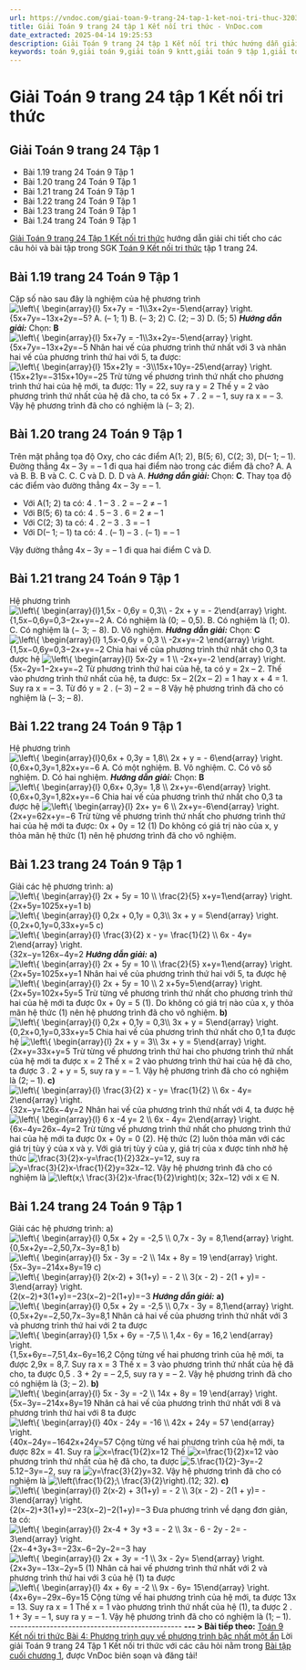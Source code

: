 ```yaml
---
url: https://vndoc.com/giai-toan-9-trang-24-tap-1-ket-noi-tri-thuc-320335
title: Giải Toán 9 trang 24 tập 1 Kết nối tri thức - VnDoc.com
date_extracted: 2025-04-14 19:25:53
description: Giải Toán 9 trang 24 tập 1 Kết nối tri thức hướng dẫn giải chi tiết các câu hỏi và bài tập trong SGK Toán 9 Kết nối tri thức tập 1.
keywords: toán 9,giải toán 9,giải toán 9 kntt,giải toán 9 tập 1,giải toán 9 kết nối tri thức,toán 9 kết nối tri thức tập 1,Toán 9 Kết nối tri thức Bài tập cuối chương 1,giải Toán 9 Kết nối tri thức Bài tập cuối chương 1,Bài tập cuối chương 1,giải toán 9 kntt trang 24,toán 9 kết nối tri thức tập 1 trang 24,Bài tập cuối chương 1 trang 24,toán 9 trang 24 tập 1,toán 9 kết nối tri thức trang 24,toán lớp 9 kết nối tri thức trang 24
---
```


# Giải Toán 9 trang 24 tập 1 Kết nối tri thức
## Giải Toán 9 trang 24 Tập 1
  * Bài 1.19 trang 24 Toán 9 Tập 1
  * Bài 1.20 trang 24 Toán 9 Tập 1
  * Bài 1.21 trang 24 Toán 9 Tập 1
  * Bài 1.22 trang 24 Toán 9 Tập 1
  * Bài 1.23 trang 24 Toán 9 Tập 1
  * Bài 1.24 trang 24 Toán 9 Tập 1

[Giải Toán 9 trang 24 Tập 1 Kết nối tri thức](<https://vndoc.com/giai-toan-9-trang-24-tap-1-ket-noi-tri-thuc-320335>) hướng dẫn giải chi tiết cho các câu hỏi và bài tập trong SGK [Toán 9 Kết nối tri thức](<https://vndoc.com/toan-9-ket-noi-tri-thuc>) tập 1 trang 24.
## **Bài 1.19 trang 24 Toán 9 Tập 1**
Cặp số nào sau đây là nghiệm của hệ phương trình ![\\left\\{ \\begin{array}{l} 5x+7y = -1\\\\3x+2y=-5\\end{array} \\right.](https://i.vdoc.vn/data/image/blank.png)\{5x+7y=−13x+2y=−5?
A. \(– 1; 1\)
B. \(– 3; 2\)
C. \(2; – 3\)
D. \(5; 5\)
_**Hướng dẫn giải:**_
Chọn: **B**
![\\left\\{ \\begin{array}{l} 5x+7y = -1\\\\3x+2y=-5\\end{array} \\right.](https://i.vdoc.vn/data/image/blank.png)\{5x+7y=−13x+2y=−5
Nhân hai vế của phương trình thứ nhất với 3 và nhân hai vế của phương trình thứ hai với 5, ta được:
![\\left\\{ \\begin{array}{l} 15x+21y = -3\\\\15x+10y=-25\\end{array} \\right.](https://i.vdoc.vn/data/image/blank.png)\{15x+21y=−315x+10y=−25
Trừ từng vế phương trình thứ nhất cho phương trình thứ hai của hệ mới, ta được:
11y = 22, suy ra y = 2
Thế y = 2 vào phương trình thứ nhất của hệ đã cho, ta có 5x + 7 . 2 = – 1, suy ra x = – 3.
Vậy hệ phương trình đã cho có nghiệm là \(– 3; 2\).
## **Bài 1.20 trang 24 Toán 9 Tập 1**
Trên mặt phẳng tọa độ Oxy, cho các điểm A\(1; 2\), B\(5; 6\), C\(2; 3\), D\(– 1; – 1\). Đường thẳng 4x – 3y = – 1 đi qua hai điểm nào trong các điểm đã cho?
A. A và B.
B. B và C.
C. C và D.
D. D và A.
_**Hướng dẫn giải:**_
Chọn: **C**.
Thay tọa độ các điểm vào đường thẳng 4x – 3y = – 1.
  * Với A\(1; 2\) ta có: 4 . 1 – 3 . 2 = – 2 ≠ – 1
  * Với B\(5; 6\) ta có: 4 . 5 – 3 . 6 = 2 ≠ – 1
  * Với C\(2; 3\) ta có: 4 . 2 – 3 . 3 = – 1
  * Với D\(– 1; – 1\) ta có: 4 . \(– 1\) – 3 . \(– 1\) = – 1

Vậy đường thẳng 4x – 3y = – 1 đi qua hai điểm C và D.
## **Bài 1.21 trang 24 Toán 9 Tập 1**
Hệ phương trình ![\\left\\{ \\begin{array}{l}1,5x - 0,6y = 0,3\\\\ - 2x + y =  - 2\\end{array} \\right.](https://i.vdoc.vn/data/image/blank.png)\{1,5x−0,6y=0,3−2x+y=−2
A. Có nghiệm là \(0; − 0,5\).
B. Có nghiệm là \(1; 0\).
C. Có nghiệm là \(− 3; − 8\).
D. Vô nghiệm.
_**Hướng dẫn giải:**_
Chọn: **C**
![\\left\\{ \\begin{array}{l}   1,5x-0,6y = 0,3  \\\\  -2x+y=-2  \\end{array} \\right.](https://i.vdoc.vn/data/image/blank.png)\{1,5x−0,6y=0,3−2x+y=−2
Chia hai vế của phương trình thứ nhất cho 0,3 ta được hệ ![\\left\\{ \\begin{array}{l}   5x-2y = 1  \\\\  -2x+y=-2  \\end{array} \\right.](https://i.vdoc.vn/data/image/blank.png)\{5x−2y=1−2x+y=−2
Từ phương trình thứ hai của hệ, ta có y = 2x – 2.
Thế vào phương trình thứ nhất của hệ, ta được:
5x – 2\(2x – 2\) = 1 hay x + 4 = 1. Suy ra x = – 3.
Từ đó y = 2 . \(– 3\) – 2 = – 8
Vậy hệ phương trình đã cho có nghiệm là \(– 3; – 8\).
## **Bài 1.22 trang 24 Toán 9 Tập 1**
Hệ phương trình ![\\left\\{ \\begin{array}{l}0,6x + 0,3y = 1,8\\\\ 2x + y =  - 6\\end{array} \\right.](https://i.vdoc.vn/data/image/blank.png)\{0,6x+0,3y=1,82x+y=−6
A. Có một nghiệm.
B. Vô nghiệm.
C. Có vô số nghiệm.
D. Có hai nghiệm.
_**Hướng dẫn giải:**_
Chọn: **B**
![\\left\\{ \\begin{array}{l} 0,6x+ 0,3y= 1,8 \\\\ 2x+y=-6\\end{array} \\right.](https://i.vdoc.vn/data/image/blank.png)\{0,6x+0,3y=1,82x+y=−6
Chia hai vế của phương trình thứ nhất cho 0,3 ta được hệ ![\\left\\{ \\begin{array}{l} 2x+ y= 6 \\\\ 2x+y=-6\\end{array} \\right.](https://i.vdoc.vn/data/image/blank.png)\{2x+y=62x+y=−6
Trừ từng vế phương trình thứ nhất cho phương trình thứ hai của hệ mới ta được:
0x + 0y = 12 \(1\)
Do không có giá trị nào của x, y thỏa mãn hệ thức \(1\) nên hệ phương trình đã cho vô nghiệm.
## **Bài 1.23 trang 24 Toán 9 Tập 1**
Giải các hệ phương trình:
a\) ![\\left\\{ \\begin{array}{l} 2x + 5y = 10 \\\\ \\frac{2}{5} x+y=1\\end{array} \\right.](https://i.vdoc.vn/data/image/blank.png)\{2x+5y=1025x+y=1
b\) ![\\left\\{ \\begin{array}{l} 0,2x + 0,1y = 0,3\\\\ 3x + y = 5\\end{array} \\right.](https://i.vdoc.vn/data/image/blank.png)\{0,2x+0,1y=0,33x+y=5
c\) ![\\left\\{ \\begin{array}{l}  \\frac{3}{2} x - y= \\frac{1}{2}  \\\\ 6x - 4y= 2\\end{array} \\right.](https://i.vdoc.vn/data/image/blank.png)\{32x−y=126x−4y=2
 _**Hướng dẫn giải:**_
**a\)** ![\\left\\{ \\begin{array}{l} 2x + 5y = 10 \\\\ \\frac{2}{5} x+y=1\\end{array} \\right.](https://i.vdoc.vn/data/image/blank.png)\{2x+5y=1025x+y=1
Nhân hai vế của phương trình thứ hai với 5, ta được hệ ![\\left\\{ \\begin{array}{l} 2x + 5y = 10 \\\\ 2 x+5y=5\\end{array} \\right.](https://i.vdoc.vn/data/image/blank.png)\{2x+5y=102x+5y=5
Trừ từng vế phương trình thứ nhất cho phương trình thứ hai của hệ mới ta được
0x + 0y = 5 \(1\).
Do không có giá trị nào của x, y thỏa mãn hệ thức \(1\) nên hệ phương trình đã cho vô nghiệm.
**b\)** ![\\left\\{ \\begin{array}{l} 0,2x + 0,1y = 0,3\\\\ 3x + y = 5\\end{array} \\right.](https://i.vdoc.vn/data/image/blank.png)\{0,2x+0,1y=0,33x+y=5
Chia hai vế của phương trình thứ nhất cho 0,1 ta được hệ ![\\left\\{ \\begin{array}{l} 2x + y = 3\\\\ 3x + y = 5\\end{array} \\right.](https://i.vdoc.vn/data/image/blank.png)\{2x+y=33x+y=5
Trừ từng vế phương trình thứ hai cho phương trình thứ nhất của hệ mới ta được
x = 2
Thế x = 2 vào phương trình thứ hai của hệ đã cho, ta được 3 . 2 + y = 5, suy ra y = – 1.
Vậy hệ phương trình đã cho có nghiệm là \(2; – 1\).
**c\)** ![\\left\\{ \\begin{array}{l}  \\frac{3}{2} x - y= \\frac{1}{2}  \\\\ 6x - 4y= 2\\end{array} \\right.](https://i.vdoc.vn/data/image/blank.png)\{32x−y=126x−4y=2
Nhân hai vế của phương trình thứ nhất với 4, ta được hệ ![\\left\\{ \\begin{array}{l} 6 x -4 y= 2  \\\\ 6x - 4y= 2\\end{array} \\right.](https://i.vdoc.vn/data/image/blank.png)\{6x−4y=26x−4y=2
Trừ từng vế phương trình thứ nhất cho phương trình thứ hai của hệ mới ta được
0x + 0y = 0 \(2\).
Hệ thức \(2\) luôn thỏa mãn với các giá trị tùy ý của x và y.
Với giá trị tùy ý của y, giá trị của x được tính nhờ hệ thức ![\\frac{3}{2}x-y=\\frac{1}{2}](https://i.vdoc.vn/data/image/blank.png)32x−y=12, suy ra ![y=\\frac{3}{2}x-\\frac{1}{2}](https://i.vdoc.vn/data/image/blank.png)y=32x−12.
Vậy hệ phương trình đã cho có nghiệm là ![\\left\(x;\\ \\frac{3}{2}x-\\frac{1}{2}\\right\)](https://i.vdoc.vn/data/image/blank.png)\(x; 32x−12\) với x ∈ N.
## **Bài 1.24 trang 24 Toán 9 Tập 1**
Giải các hệ phương trình:
a\) ![\\left\\{ \\begin{array}{l} 0,5x + 2y = -2,5 \\\\ 0,7x - 3y = 8,1\\end{array} \\right.](https://i.vdoc.vn/data/image/blank.png)\{0,5x+2y=−2,50,7x−3y=8,1
b\) ![\\left\\{ \\begin{array}{l} 5x - 3y = -2 \\\\ 14x + 8y = 19 \\end{array} \\right.](https://i.vdoc.vn/data/image/blank.png)\{5x−3y=−214x+8y=19
c\) ![\\left\\{ \\begin{array}{l} 2\(x-2\) + 3\(1+y\) = - 2 \\\\ 3\(x - 2\) - 2\(1 + y\)= - 3\\end{array} \\right.](https://i.vdoc.vn/data/image/blank.png)\{2\(x−2\)+3\(1+y\)=−23\(x−2\)−2\(1+y\)=−3
 _**Hướng dẫn giải:**_
**a\)** ![\\left\\{ \\begin{array}{l} 0,5x + 2y = -2,5 \\\\ 0,7x - 3y = 8,1\\end{array} \\right.](https://i.vdoc.vn/data/image/blank.png)\{0,5x+2y=−2,50,7x−3y=8,1
Nhân cả hai vế của phương trình thứ nhất với 3 và phương trình thứ hai với 2 ta được
![\\left\\{ \\begin{array}{l} 1,5x + 6y = -7,5 \\\\ 1,4x - 6y = 16,2 \\end{array} \\right.](https://i.vdoc.vn/data/image/blank.png)\{1,5x+6y=−7,51,4x−6y=16,2
Cộng từng vế hai phương trình của hệ mới, ta được
2,9x = 8,7. Suy ra x = 3
Thế x = 3 vào phương trình thứ nhất của hệ đã cho, ta được 0,5 . 3 + 2y = – 2,5, suy ra y = – 2.
Vậy hệ phương trình đã cho có nghiệm là \(3; – 2\).
**b\)** ![\\left\\{ \\begin{array}{l} 5x - 3y = -2 \\\\ 14x + 8y = 19 \\end{array} \\right.](https://i.vdoc.vn/data/image/blank.png)\{5x−3y=−214x+8y=19
Nhân cả hai vế của phương trình thứ nhất với 8 và phương trình thứ hai với 8 ta được
![\\left\\{ \\begin{array}{l} 40x - 24y = -16 \\\\ 42x + 24y = 57 \\end{array} \\right.](https://i.vdoc.vn/data/image/blank.png)\{40x−24y=−1642x+24y=57
Cộng từng vế hai phương trình của hệ mới, ta được
82x = 41. Suy ra ![x=\\frac{1}{2}](https://i.vdoc.vn/data/image/blank.png)x=12
Thế ![x=\\frac{1}{2}](https://i.vdoc.vn/data/image/blank.png)x=12 vào phương trình thứ nhất của hệ đã cho, ta được ![5.\\frac{1}{2}-3y=-2](https://i.vdoc.vn/data/image/blank.png)5.12−3y=−2, suy ra ![y=\\frac{3}{2}](https://i.vdoc.vn/data/image/blank.png)y=32.
Vậy hệ phương trình đã cho có nghiệm là ![\\left\(\\frac{1}{2};\\ \\frac{3}{2}\\right\).](https://i.vdoc.vn/data/image/blank.png)\(12; 32\).
**c\)** ![\\left\\{ \\begin{array}{l} 2\(x-2\) + 3\(1+y\) = - 2 \\\\ 3\(x - 2\) - 2\(1 + y\)= - 3\\end{array} \\right.](https://i.vdoc.vn/data/image/blank.png)\{2\(x−2\)+3\(1+y\)=−23\(x−2\)−2\(1+y\)=−3
Đưa phương trình về dạng đơn giản, ta có:
![\\left\\{ \\begin{array}{l} 2x-4 + 3y +3 = - 2 \\\\ 3x - 6 - 2y - 2= - 3\\end{array} \\right.](https://i.vdoc.vn/data/image/blank.png)\{2x−4+3y+3=−23x−6−2y−2=−3 hay ![\\left\\{ \\begin{array}{l} 2x + 3y  = -1 \\\\ 3x  - 2y=  5\\end{array} \\right.](https://i.vdoc.vn/data/image/blank.png)\{2x+3y=−13x−2y=5 \(1\)
Nhân cả hai vế phương trình thứ nhất với 2 và phương trình thứ hai với 3 của hệ \(1\) ta được
![\\left\\{ \\begin{array}{l} 4x + 6y  = -2 \\\\ 9x  - 6y=  15\\end{array} \\right.](https://i.vdoc.vn/data/image/blank.png)\{4x+6y=−29x−6y=15
Cộng từng vế hai phương trình của hệ mới, ta được
13x = 13. Suy ra x = 1
Thế x = 1 vào phương trình thứ nhất của hệ \(1\), ta được 2 . 1 + 3y = – 1, suy ra y = – 1.
Vậy hệ phương trình đã cho có nghiệm là \(1; – 1\).
\-----------------------------------------------
**\--- > Bài tiếp theo:** [Toán 9 Kết nối tri thức Bài 4: Phương trình quy về phương trình bậc nhất một ẩn](<https://vndoc.com/toan-9-ket-noi-tri-thuc-bai-4-phuong-trinh-quy-ve-phuong-trinh-bac-nhat-mot-an-320360>)
Lời giải Toán 9 trang 24 Tập 1 Kết nối tri thức với các câu hỏi nằm trong [Bài tập cuối chương 1](<https://vndoc.com/toan-9-ket-noi-tri-thuc-bai-tap-cuoi-chuong-1-319499>), được VnDoc biên soạn và đăng tải\!
